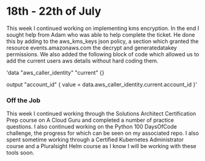 # 18th - 22th of July

This week I continued working on implementing kms encryption. In the end I sought help from Adam who was able to help complete the ticket. He done this by adding to the aws_kms_keys json policy, a section which granted the resource events.amazonaws.com the decrypt and generatedatakey permissions. We also added the following block of code which allowed us to add the current users aws details without hard coding them.

'data "aws_caller_identity" "current" {}

output "account_id" {
  value = data.aws_caller_identity.current.account_id
}'

### Off the Job

This week I continued working through the Solutions Architect Certification Prep course on A Cloud Guru and completed a number of practice questions. I also continued working on the Python 100 DaysOfCode challenge, the progress for which can be seen on my associated repo. I also spent sometime working through a Certified Kubernetes Administrator course and a Pluralsight Helm course as I know I will be working with these tools soon.
